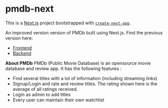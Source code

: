 # pmdb-next

This is a [Next.js](https://nextjs.org/) project bootstrapped with [`create-next-app`](https://github.com/vercel/next.js/tree/canary/packages/create-next-app).

An improved version version of PMDb built using Next.js. Find the previous version here:

- [Frontend](https://github.com/subhasis020299/pmdb)
- [Backend](https://github.com/subhasis020299/pmdb-api)

**About PMDb**
PMDb (Public Movie Database) is an opensource movie database and review app. It has the following features :

- Find several titles with a lot of information (including streaming links)
- Signup/Login and rate and review titles. The rating shown here is the average of all ratings received.
- Login as admin to add titles
- Every user can maintain their own watchlist
